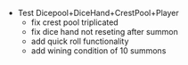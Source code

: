 - Test Dicepool+DiceHand+CrestPool+Player
    - fix crest pool triplicated
    - fix dice hand not reseting after summon
    - add quick roll functionality
    - add wining condition of 10 summons
